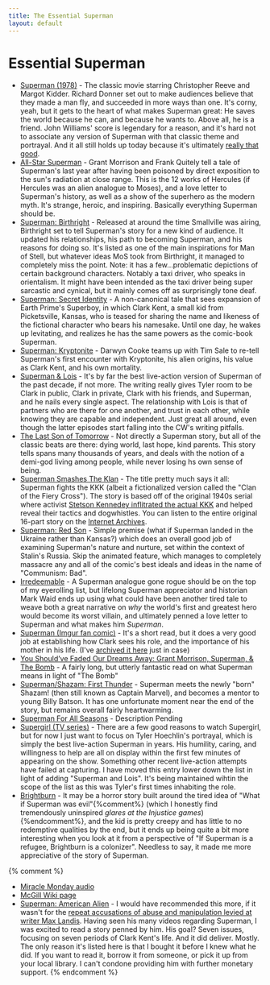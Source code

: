 ```yaml
---
title: The Essential Superman
layout: default
---
```

# Essential Superman

* [Superman (1978)](https://www.dccomics.com/movies/superman-1978) - The classic movie starring Christopher Reeve and Margot Kidder. Richard Donner set out to make audiences believe that they made a man fly, and succeeded in more ways than one. It's corny, yeah, but it gets to the heart of what makes Superman great: He saves the world because he can, and because he wants to. Above all, he is a friend. John Williams' score is legendary for a reason, and it's hard not to associate any version of Superman with that classic theme and portrayal. And it all still holds up today because it's ultimately [really that good](https://youtu.be/bitnitV078U).
* [All-Star Superman](https://www.dccomics.com/graphic-novels/all-star-superman) - Grant Morrison and Frank Quitely tell a tale of Superman's last year after having been poisoned by direct exposition to the sun's radiation at close range. This is the 12 works of Hercules (if Hercules was an alien analogue to Moses), and a love letter to Superman's history, as well as a show of the superhero as the modern myth. It's strange, heroic, and inspiring. Basically everything Superman should be.
* [Superman: Birthright](https://www.dccomics.com/graphic-novels/superman-birthright-2003/superman-birthright) - Released at around the time Smallville was airing, Birthright set to tell Superman's story for a new kind of audience. It updated his relationships, his path to becoming Superman, and his reasons for doing so. It's listed as one of the main inspirations for Man of Stell, but whatever ideas MoS took from Birthright, it managed to completely miss the point. Note: it has a few...problematic depictions of certain background characters. Notably a taxi driver, who speaks in orientalism. It might have been intended as the taxi driver being super sarcastic and cynical, but it mainly comes off as surprisingly tone deaf.
* [Superman: Secret Identity](https://www.dccomics.com/graphic-novels/superman-secret-identity-2004/superman-secret-identity) - A non-canonical tale that sees expansion of Earth Prime's Superboy, in which Clark Kent, a small kid from Picketsville, Kansas, who is teased for sharing the name and likeness of the fictional character who bears his namesake. Until one day, he wakes up levitating, and realizes he has the same powers as the comic-book Superman.
* [Superman: Kryptonite](https://www.dccomics.com/graphic-novels/superman-confidential-2006/superman-kryptonite-0) - Darwyn Cooke teams up with Tim Sale to re-tell Superman's first encounter with Kryptonite, his alien origins, his value as Clark Kent, and his own mortality.
* [Superman & Lois](https://www.cwtv.com/shows/superman-and-lois/) - It's by far the best live-action version of Superman of the past decade, if not more. The writing really gives Tyler room to be Clark in public, Clark in private, Clark with his friends, and Superman, and he nails every single aspect. The relationship with Lois is that of partners who are there for one another, and trust in each other, while knowing they are capable and independent. Just great all around, even though the latter episodes start falling into the CW's writing pitfalls.
* [The Last Son of Tomorrow](http://www.tor.com/stories/2009/05/last-son-of-tomorrow) - Not directly a Superman story, but all of the classic beats are there: dying world, last hope, kind parents. This story tells spans many thousands of years, and deals with the notion of a demi-god living among people, while never losing hs own sense of being.
* [Superman Smashes The Klan](https://www.dccomics.com/graphic-novels/superman-smashes-the-klan-periodical-2019/superman-smashes-the-klan) - The title pretty much says it all: Superman fights the KKK (albeit a fictionalized version called the "Clan of the Fiery Cross"). The story is based off of the original 1940s serial where activist [Stetson Kennedey inflitrated the actual KKK](https://dangerousminds.net/comments/how_superman_singlehandedly_thwarted_the_ku_klux_klan) and helped reveal their tactics and dogwhistles. You can listen to the entire original 16-part story on the [Internet Archives](https://archive.org/details/Superman_page09).
* [Superman: Red Son](https://www.dccomics.com/graphic-novels/superman-red-son) - Simple premise (what if Superman landed in the Ukraine rather than Kansas?) which does an overall good job of examining Superman's nature and nurture, set within the context of Stalin's Russia. Skip the animated feature, which manages to completely massacre any and all of the comic's best ideals and ideas in the name of "Communism: Bad".
* [Irredeemable](https://www.boom-studios.com/wordpress/series/irredeemable/) - A Superman analogue gone rogue should be on the top of my eyerolling list, but lifelong Superman appreciator and historian Mark Waid ends up using what could have been another tired tale to weave both a great narrative on *why* the world's first and greatest hero would become its worst villain, and ultimately penned a love letter to Superman and what makes him *Superman*.
* [Superman (Imgur fan comic)](https://imgur.com/gallery/hGE839S) - It's a short read, but it does a very good job at establishing how Clark sees his role, and the importance of his mother in his life. (I've [archived it here](/img/Superman_fan_comic_Imgur.jpg) just in case)
* [You Should’ve Faded Our Dreams Away: Grant Morrison, Superman, & The Bomb](https://neotextcorp.com/culture/you-shouldve-faded-our-dreams-away-grant-morrisons-superman-the-bomb/) - A fairly long, but utterly fantastic read on what Superman means in light of "The Bomb"
* [Superman/Shazam: First Thunder](https://www.dccomics.com/graphic-novels/supermanshazam-first-thunder-2005/supermanshazam-first-thunder) - Superman meets the newly "born" Shazam! (then still known as Captain Marvel), and becomes a mentor to young Billy Batson. It has one unfortunate moment near the end of the story, but remains overall fairly heartwarming.
* [Superman For All Seasons](https://www.dccomics.com/graphic-novels/superman-for-all-seasons-1998/superman-for-all-seasons) - Description Pending
* [Supergirl (TV series)](http://www.cwtv.com/shows/Supergirl) - There are a few good reasons to watch Supergirl, but for now I just want to focus on Tyler Hoechlin's portrayal, which is simply the best live-action Superman in years. His humility, caring, and willingness to help are all on display within the first few minutes of appearing on the show. Something other recent live-action attempts have failed at capturing. I have moved this entry lower down the list in light of adding "Superman and Lois". It's being maintained wihtin the scope of the list as this was Tyler's first times inhabiting the role.
* [Brightburn](https://www.imdb.com/title/tt7752126/) - It may be a horror story built around the tired idea of "What if Superman was evil"{%comment%} (which I honestly find tremendously uninspired *glares at the Injustice games*){%endcomment%}, and the kid is pretty creepy and has little to no redemptive qualities by the end, but it ends up being quite a bit more interesting when you look at it from a perspective of "If Superman is a refugee, Brightburn is a colonizer". Needless to say, it made me more appreciative of the story of Superman.

{% comment %}
* [Miracle Monday audio](https://archive.org/details/podcast_elliot-makes-stuff-up_miracle-monday-preview_1000418246993)
* [McGill Wiki page](https://www.cs.mcgill.ca/~rwest/wikispeedia/wpcd/wp/s/Superman.htm)
* [Superman: American Alien](https://www.dccomics.com/graphic-novels/superman-american-alien) - I would have recommended this more, if it wasn't for the [repeat accusations of abuse and manipulation levied at writer Max Landis](https://www.thedailybeast.com/bright-screenwriter-max-landis-accused-of-sexual-assault). Having seen his many videos regarding Superman, I was excited to read a story penned by him. His goal? Seven issues, focusing on seven periods of Clark Kent's life. And it did deliver. Mostly. The only reason it's listed here is that I bought it before I knew what he did. If you want to read it, borrow it from someone, or pick it up from your local library. I can't condone providing him with further monetary support.
{% endcomment %}
